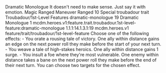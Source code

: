 <ability>
  <name>Dramatic Monologue</name>
  <flavor>It doesn&apos;t need to make sense. Just say it with emotion.</flavor>
  <keywords>
    <keyword>Magic</keyword>
    <keyword>Ranged</keyword>
  </keywords>
  <type>Maneuver</type>
  <distance>Ranged 10</distance>
  <target>Special</target>
  <metadata>
    <class>troubadour</class>
    <feature_type>trait</feature_type>
    <file_dpath>Troubadour/1st-Level Features</file_dpath>
    <item_id>dramatic-monologue</item_id>
    <item_index>19</item_index>
    <item_name>Dramatic Monologue</item_name>
    <level>1</level>
    <scc>mcdm.heroes.v1:feature.trait.troubadour.1st-level-feature:dramatic-monologue</scc>
    <scdc>1.1.1:14.1.3.1:19</scdc>
    <source>mcdm.heroes.v1</source>
    <type>feature/trait/troubadour/1st-level-feature</type>
  </metadata>
  <effects>
    <effect type="mundane">Choose one of the following effects:
- You orate a rousing tale of victory. One ally within distance gains an edge on the next power roll they make before the start of your next turn.
- You weave a tale of high-stakes heroics. One ally within distance gains 1 surge.
- You insult a foe where they&apos;re most vulnerable. One enemy within distance takes a bane on the next power roll they make before the end of their next turn.</effect>
    <effect type="mundane" cost="Spend 1 Drama">You can choose two targets for the chosen effect.</effect>
  </effects>
</ability>
